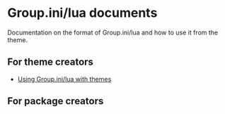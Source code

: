 # Group.ini/lua documents

Documentation on the format of Group.ini/lua and how to use it from the theme.

## For theme creators
- [Using Group.ini/lua with themes](THEME.md)
## For package creators
